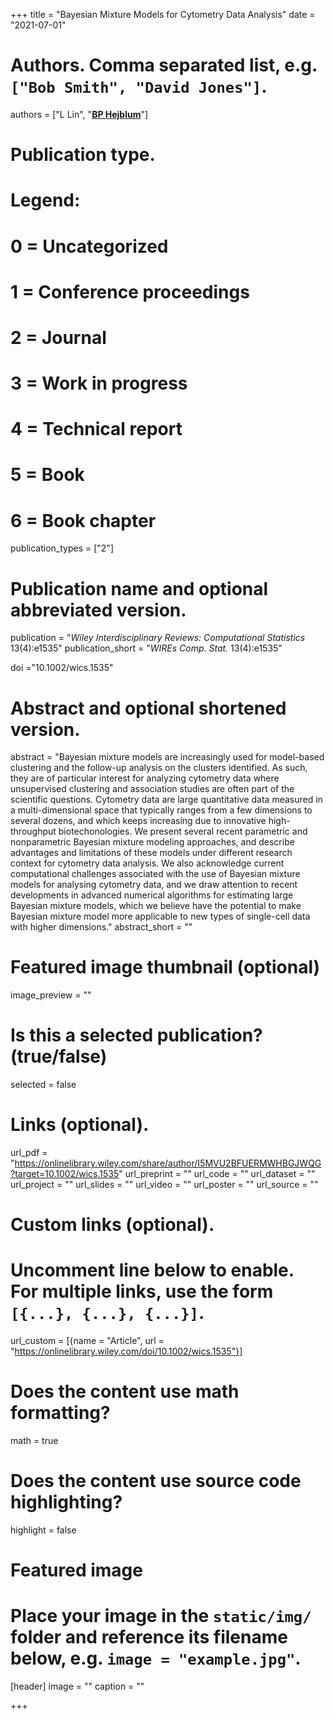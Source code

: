 +++
title = "Bayesian Mixture Models for Cytometry Data Analysis"
date = "2021-07-01"


# Authors. Comma separated list, e.g. `["Bob Smith", "David Jones"]`.
authors = ["L Lin", "<u>**BP Hejblum**</u>"]
# Publication type.
# Legend:
# 0 = Uncategorized
# 1 = Conference proceedings
# 2 = Journal
# 3 = Work in progress
# 4 = Technical report
# 5 = Book
# 6 = Book chapter
publication_types = ["2"]

# Publication name and optional abbreviated version.
publication = "*Wiley Interdisciplinary Reviews: Computational Statistics* 13(4):e1535"
publication_short = "*WIREs Comp. Stat.* 13(4):e1535"

doi ="10.1002/wics.1535"

# Abstract and optional shortened version.
abstract = "Bayesian mixture models are increasingly used for model-based clustering and the follow-up analysis on the clusters identified. As such, they are of particular interest for analyzing cytometry data where unsupervised clustering and association studies are often part of the scientific questions. Cytometry data are large quantitative data measured in a multi-dimensional space that typically ranges from a few dimensions to several dozens, and which keeps increasing due to innovative high-throughput biotechonologies. We present several recent parametric and nonparametric Bayesian mixture modeling approaches, and describe advantages and limitations of these models under different research context for cytometry data analysis. We also acknowledge current computational challenges associated with the use of Bayesian mixture models for analysing cytometry data, and we draw attention to recent developments in advanced numerical algorithms for estimating large Bayesian mixture models, which we believe have the potential to make Bayesian mixture model more applicable to new types of single-cell data with higher dimensions."
abstract_short = ""

# Featured image thumbnail (optional)
image_preview = ""

# Is this a selected publication? (true/false)
selected = false

# Links (optional).
url_pdf = "https://onlinelibrary.wiley.com/share/author/I5MVU2BFUERMWHBGJWQG?target=10.1002/wics.1535"
url_preprint = ""
url_code = ""
url_dataset = ""
url_project = ""
url_slides = ""
url_video = ""
url_poster = ""
url_source = ""

# Custom links (optional).
# Uncomment line below to enable. For multiple links, use the form `[{...}, {...}, {...}]`.
url_custom = [{name = "Article", url = "https://onlinelibrary.wiley.com/doi/10.1002/wics.1535"}]


# Does the content use math formatting?
math = true

# Does the content use source code highlighting?
highlight = false

# Featured image
# Place your image in the `static/img/` folder and reference its filename below, e.g. `image = "example.jpg"`.
[header]
image = ""
caption = ""

+++
